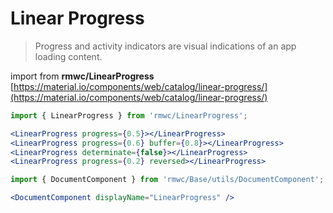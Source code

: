 # Linear Progress

> Progress and activity indicators are visual indications of an app loading content.

import from **rmwc/LinearProgress**  
[https://material.io/components/web/catalog/linear-progress/](https://material.io/components/web/catalog/linear-progress/)

```jsx render
import { LinearProgress } from 'rmwc/LinearProgress';

<LinearProgress progress={0.5}></LinearProgress>
<LinearProgress progress={0.6} buffer={0.8}></LinearProgress>
<LinearProgress determinate={false}></LinearProgress>
<LinearProgress progress={0.2} reversed></LinearProgress>
```

```jsx renderOnly
import { DocumentComponent } from 'rmwc/Base/utils/DocumentComponent';

<DocumentComponent displayName="LinearProgress" />
```
